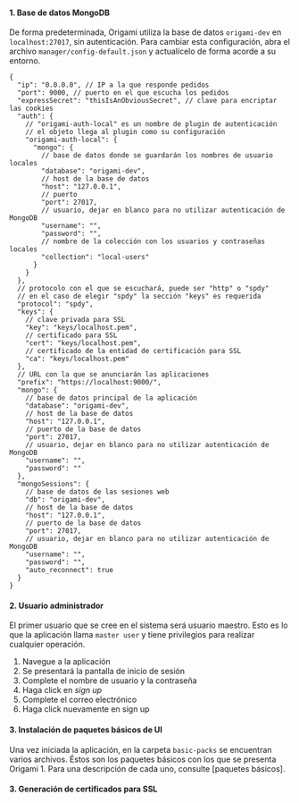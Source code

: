 #### 1. Base de datos MongoDB

De forma predeterminada, Origami utiliza la base de datos `origami-dev` en `localhost:27017`, sin autenticación.
Para cambiar esta configuración, abra el archivo `manager/config-default.json` y actualícelo de forma acorde a su entorno.

```
{
  "ip": "0.0.0.0", // IP a la que responde pedidos
  "port": 9000, // puerto en el que escucha los pedidos
  "expressSecret": "thisIsAnObviousSecret", // clave para encriptar las cookies
  "auth": {
    // "origami-auth-local" es un nombre de plugin de autenticación
    // el objeto llega al plugin como su configuración
    "origami-auth-local": {
      "mongo": {
        // base de datos donde se guardarán los nombres de usuario locales
        "database": "origami-dev",
        // host de la base de datos
        "host": "127.0.0.1",
        // puerto
        "port": 27017,
        // usuario, dejar en blanco para no utilizar autenticación de MongoDB
        "username": "",
        "password": "",
        // nombre de la colección con los usuarios y contraseñas locales
        "collection": "local-users"
      }
    }
  },
  // protocolo con el que se escuchará, puede ser "http" o "spdy"
  // en el caso de elegir "spdy" la sección "keys" es requerida
  "protocol": "spdy",
  "keys": {
    // clave privada para SSL
    "key": "keys/localhost.pem",
    // certificado para SSL
    "cert": "keys/localhost.pem",
    // certificado de la entidad de certificación para SSL
    "ca": "keys/localhost.pem"
  },
  // URL con la que se anunciarán las aplicaciones
  "prefix": "https://localhost:9000/",
  "mongo": {
    // base de datos principal de la aplicación
    "database": "origami-dev",
    // host de la base de datos
    "host": "127.0.0.1",
    // puerto de la base de datos
    "port": 27017,
    // usuario, dejar en blanco para no utilizar autenticación de MongoDB
    "username": "",
    "password": ""
  },
  "mongoSessions": {
    // base de datos de las sesiones web
    "db": "origami-dev",
    // host de la base de datos
    "host": "127.0.0.1",
    // puerto de la base de datos
    "port": 27017,
    // usuario, dejar en blanco para no utilizar autenticación de MongoDB
    "username": "",
    "password": "",
    "auto_reconnect": true
  }
}
```

#### 2. Usuario administrador

El primer usuario que se cree en el sistema será usuario maestro. Esto es lo que la aplicación llama `master user` y tiene privilegios para realizar cualquier operación.

1. Navegue a la aplicación
2. Se presentará la pantalla de inicio de sesión
3. Complete el nombre de usuario y la contraseña
4. Haga click en _sign up_
5. Complete el correo electrónico
6. Haga click nuevamente en sign up

#### 3. Instalación de paquetes básicos de UI

Una vez iniciada la aplicación, en la carpeta `basic-packs` se encuentran varios archivos. Éstos son los paquetes básicos con los que se presenta Origami 1. Para una descripción de cada uno, consulte [paquetes básicos].


#### 3. Generación de certificados para SSL

